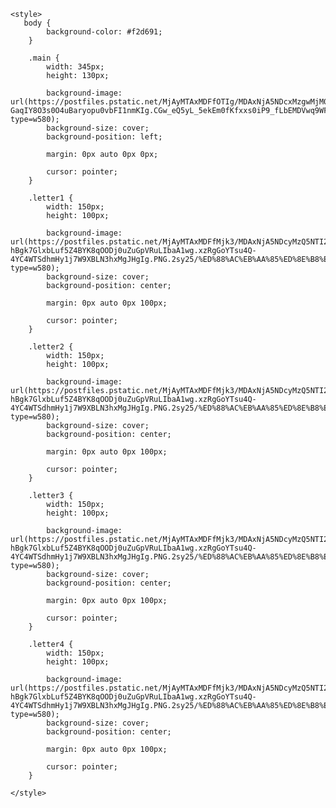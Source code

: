 <!DOCTYPE html>
<html lang="en">
<head>
    <meta charset="UTF-8">
    <meta name="viewport" content="width=device-width, initial-scale=1.0">
    <title>Document</title>

    <style>
       body {
            background-color: #f2d691;
        }
       
        .main {
            width: 345px;
            height: 130px;

            background-image: url(https://postfiles.pstatic.net/MjAyMTAxMDFfOTIg/MDAxNjA5NDcxMzgwMjM0.PIiulNL9f14y-GaqIY8O3s0O4uBaryopu0vbFI1nmKIg.CGw_eQ5yL_5ekEm0fKfxxs0iP9_fLbEMDVwq9WFq10sg.PNG.2sy25/KakaoTalk_20210101_121407190.png?type=w580);
            background-size: cover;
            background-position: left;

            margin: 0px auto 0px 0px;

            cursor: pointer;
        }

        .letter1 {
            width: 150px;
            height: 100px;

            background-image: url(https://postfiles.pstatic.net/MjAyMTAxMDFfMjk3/MDAxNjA5NDcyMzQ5NTI2.q8-hBgk7GlxbLuf5Z4BYK8qOODj0uZuGpVRuLIbaA1wg.xzRgGoYTsu4Q-4YC4WTSdhmHy1j7W9XBLN3hxMgJHgIg.PNG.2sy25/%ED%88%AC%EB%AA%85%ED%8E%B8%EC%A7%80.png?type=w580);
            background-size: cover;
            background-position: center;

            margin: 0px auto 0px 100px;

            cursor: pointer;
        }
        
        .letter2 {
            width: 150px;
            height: 100px;

            background-image: url(https://postfiles.pstatic.net/MjAyMTAxMDFfMjk3/MDAxNjA5NDcyMzQ5NTI2.q8-hBgk7GlxbLuf5Z4BYK8qOODj0uZuGpVRuLIbaA1wg.xzRgGoYTsu4Q-4YC4WTSdhmHy1j7W9XBLN3hxMgJHgIg.PNG.2sy25/%ED%88%AC%EB%AA%85%ED%8E%B8%EC%A7%80.png?type=w580);
            background-size: cover;
            background-position: center;

            margin: 0px auto 0px 100px;

            cursor: pointer;
        }

        .letter3 {
            width: 150px;
            height: 100px;

            background-image: url(https://postfiles.pstatic.net/MjAyMTAxMDFfMjk3/MDAxNjA5NDcyMzQ5NTI2.q8-hBgk7GlxbLuf5Z4BYK8qOODj0uZuGpVRuLIbaA1wg.xzRgGoYTsu4Q-4YC4WTSdhmHy1j7W9XBLN3hxMgJHgIg.PNG.2sy25/%ED%88%AC%EB%AA%85%ED%8E%B8%EC%A7%80.png?type=w580);
            background-size: cover;
            background-position: center;

            margin: 0px auto 0px 100px;

            cursor: pointer;
        }

        .letter4 {
            width: 150px;
            height: 100px;

            background-image: url(https://postfiles.pstatic.net/MjAyMTAxMDFfMjk3/MDAxNjA5NDcyMzQ5NTI2.q8-hBgk7GlxbLuf5Z4BYK8qOODj0uZuGpVRuLIbaA1wg.xzRgGoYTsu4Q-4YC4WTSdhmHy1j7W9XBLN3hxMgJHgIg.PNG.2sy25/%ED%88%AC%EB%AA%85%ED%8E%B8%EC%A7%80.png?type=w580);
            background-size: cover;
            background-position: center;

            margin: 0px auto 0px 100px;

            cursor: pointer;
        }
        
    </style>
</head>
<body>
    <div class="main" onclick="open_letter()"></div>
    <div class="letter1"></div>
    <div class="letter2"></div>
    <div class="letter3"></div>
    <div class="letter4"></div>
</body>
</html>
